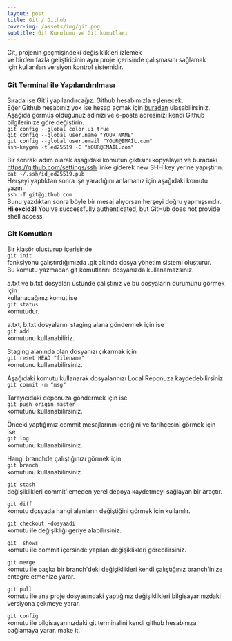 ```yaml
---
layout: post
title: Git / Github
cover-img: /assets/img/git.png
subtitle: Git Kurulumu ve Git komutları
---
```


Git, projenin geçmişindeki değişiklikleri izlemek   
ve birden fazla geliştiricinin aynı proje içerisinde çalışmasını sağlamak   
için kullanılan versiyon kontrol sistemidir.  

### Git Terminal ile Yapılandırılması  

Sırada ise Git'i yapılandırcağız. Github hesabımızla eşlenecek.  
Eğer Github hesabınız yok ise hesap açmak için [buradan](https://github.com/) ulaşabilirsiniz.  
Aşağıda görmüş olduğunuz adınızı ve e-posta adresinizi kendi Github bilgilerinize göre değiştirin.  
`git config --global color.ui true `  
`git config --global user.name "YOUR NAME" `  
`git config --global user.email "YOUR@EMAİL.com" `  
`ssh-keygen -t ed25519 -C "YOUR@EMAİL.com" `  

Bir sonraki adım olarak aşağıdaki komutun çıktısını kopyalayın ve buradaki <https://github.com/settings/ssh> linke giderek new SHH key yerine yapıştırın.    
`cat ~/.ssh/id_ed25519.pub`             
Herşeyi yaptıktan sonra işe yaradığını anlamanız için aşağıdaki komutu yazın.    
`ssh -T git@github.com`    
Bunu yazdıktan sonra böyle bir mesaj alıyorsan herşeyi doğru yapmışsındır.  
 **Hi excid3!** You've successfully authenticated, but GitHub does not provide shell access.

### Git Komutları  

Bir klasör oluşturup içerisinde  
`git init`  
fonksiyonu çalıştırdığımızda .git altında dosya yönetim sistemi oluşturur.   
Bu komutu yazmadan git komutlarını dosyanızda kullanamazsınız.  

a.txt ve b.txt dosyaları üstünde çalıştınız ve bu dosyaların durumunu görmek için  
kullanacağınız komut ise  
`git status`  
komutudur.  

a.txt, b.txt dosyalarını staging alana göndermek için ise  
`git add`  
komutunu kullanabiliriz.  

Staging alanında olan dosyanızı çıkarmak için  
`git reset HEAD "filename"`  
komutunu kullanabilirsiniz.  

Aşağıdaki komutu kullanarak dosyalarınızı Local Reponuza kaydedebilirsiniz   
`git commit -m "msg"`   

Tarayıcıdaki deponuza göndermek için ise  
`git push origin master`  
komutunu kullanabilirsiniz.  

Önceki yaptığımız commit mesajlarının içeriğini ve tarihçesini görmek için ise  
`git log `  
komutunu kullanabilirsiniz.  

Hangi branchde çalıştığınızı görmek için  
`git branch`  
komutunu kullanabilirsiniz.  

`git stash`  
değişiklikleri commit'lemeden yerel depoya kaydetmeyi sağlayan bir araçtır.   

`git diff`  
komutu dosyada hangi alanların değiştiğini görmek için kullanılır.   

`git checkout -dosyaadi`  
komutu ile değişikliği geriye alabilirsiniz.  

`git  shows`  
komutu ile commit içersinde yapılan değişiklikleri görebilirsiniz.  

`git merge`  
komutu ile başka bir branch'deki değişiklikleri kendi çalıştığınız branch'inize entegre etmenize yarar.  

`git pull`  
komutu ile ana proje dosyasındaki yaptığınız değişiklikleri bilgisayarınızdaki versiyona çekmeye yarar.  

`git config`  
komutu ile bilgisayarınızdaki git terminalini kendi github hesabınıza bağlamaya yarar.  make it.